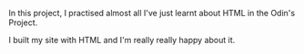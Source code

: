 In this project, I practised almost all I've just learnt about HTML in the Odin's Project.

I built my site with HTML and I'm really really happy about it.